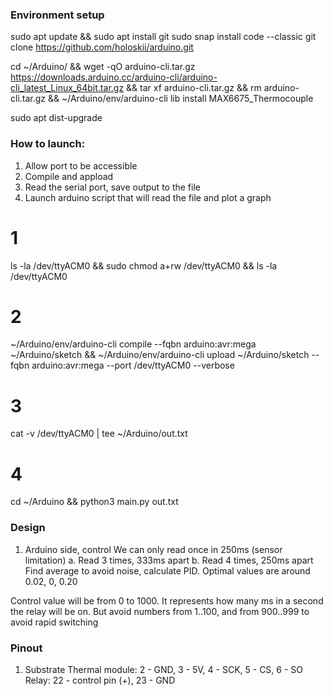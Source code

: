 ### Environment setup
sudo apt update && sudo apt install git
sudo snap install code --classic
git clone https://github.com/holoskii/arduino.git

cd ~/Arduino/ && wget -qO arduino-cli.tar.gz https://downloads.arduino.cc/arduino-cli/arduino-cli_latest_Linux_64bit.tar.gz && tar xf arduino-cli.tar.gz && rm arduino-cli.tar.gz && ~/Arduino/env/arduino-cli lib install MAX6675_Thermocouple

sudo apt dist-upgrade


### How to launch:
1. Allow port to be accessible
2. Compile and appload
3. Read the serial port, save output to the file
4. Launch arduino script that will read the file and plot a graph

# 1
ls -la /dev/ttyACM0 && sudo chmod a+rw /dev/ttyACM0 && ls -la /dev/ttyACM0 

# 2
~/Arduino/env/arduino-cli compile --fqbn arduino:avr:mega ~/Arduino/sketch && ~/Arduino/env/arduino-cli upload ~/Arduino/sketch --fqbn arduino:avr:mega --port /dev/ttyACM0 --verbose

# 3
cat -v /dev/ttyACM0 | tee ~/Arduino/out.txt

# 4
cd ~/Arduino && python3 main.py out.txt



### Design
1. Arduino side, control
We can only read once in 250ms (sensor limitation)
a. Read 3 times, 333ms apart
b. Read 4 times, 250ms apart
Find average to avoid noise, calculate PID. Optimal values are around 0.02, 0, 0.20 

Control value will be from 0 to 1000. It represents how many ms in a second the relay will be on. But avoid numbers from 1..100, and from 900..999 to avoid rapid switching

### Pinout
1. Substrate
Thermal module: 2 - GND, 3 - 5V, 4 - SCK, 5 - CS, 6 - SO
Relay: 22 - control pin (+), 23 - GND
